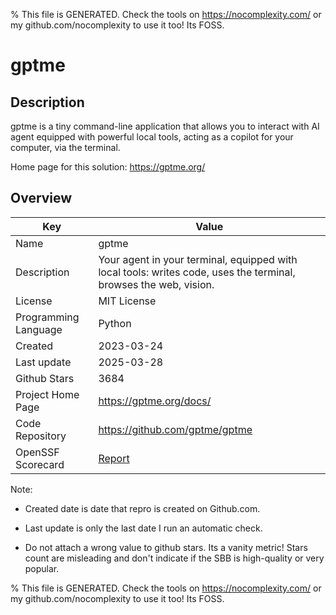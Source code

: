 
% This file is GENERATED. Check the tools on https://nocomplexity.com/ or my github.com/nocomplexity to use it too! Its FOSS. 

# gptme

## Description 

gptme is a tiny command-line application that allows you to interact with AI agent equipped with powerful local tools, acting as a copilot for your computer, via the terminal.

Home page for this solution: https://gptme.org/ 

## Overview 

| Key | Value |
| --- | --- |
| Name | gptme |
| Description | Your agent in your terminal, equipped with local tools: writes code, uses the terminal, browses the web, vision. |
| License | MIT License |
| Programming Language | Python |
| Created | 2023-03-24 |
| Last update | 2025-03-28 |
| Github Stars | 3684 |
| Project Home Page | https://gptme.org/docs/ |
| Code Repository | https://github.com/gptme/gptme |
| OpenSSF Scorecard | [Report](https://securityscorecards.dev/viewer/?uri=github.com/gptme/gptme) |

Note:
 - Created date is date that repro is created on Github.com. 

- Last update is only the last date I run an automatic check. 

- Do not attach a wrong value to github stars. Its a vanity metric! Stars count are misleading and 
don't indicate if the SBB is high-quality or very popular.

% This file is GENERATED. Check the tools on https://nocomplexity.com/ or my github.com/nocomplexity to use it too! Its FOSS. 

